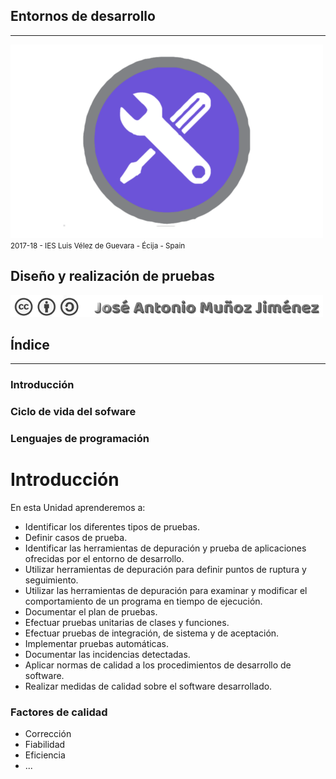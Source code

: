 <!---
Ejemplos

<video class="stretch" controls><source src="http://clips.vorwaerts-gmbh.de/big_buck_bunny.mp4" type="video/mp4"></video>
<iframe width="560" height="315" src="https://www.youtube.com/embed/3RBq-WlL4cU" frameborder="0" allowfullscreen></iframe>

slide: data-background="#ff0000" 
element: class="fragment" data-fragment-index="1"
-->
## Entornos de desarrollo
---
![Entornos de desarrollo](assets/entornosdesarrollo.png)
<small> 2017-18 - IES Luis Vélez de Guevara - Écija - Spain </small>


## Diseño y realización de pruebas

[![cc-by-sa](assets/cc-by-sa.png)](http://creativecommons.org/licenses/by-sa/4.0/)


## Índice
--- 
### Introducción
### Ciclo de vida del sofware
### Lenguajes de programación

<!--- Note: Nota a pie de página. -->



# Introducción


En esta Unidad aprenderemos a:

- Identificar los diferentes tipos de pruebas.
- Definir casos de prueba.
- Identificar las herramientas de depuración y prueba de aplicaciones ofrecidas por el entorno de desarrollo.
- Utilizar herramientas de depuración para definir puntos de ruptura y seguimiento.
- Utilizar las herramientas de depuración para examinar y modificar el comportamiento de un programa en tiempo de ejecución.
- Documentar el plan de pruebas.
- Efectuar pruebas unitarias de clases y funciones.
- Efectuar pruebas de integración, de sistema y de aceptación.
- Implementar pruebas automáticas.
- Documentar las incidencias detectadas.
- Aplicar normas de calidad a los procedimientos de desarrollo de software.
- Realizar medidas de calidad sobre el software desarrollado.



### Factores de calidad

- Corrección
- Fiabilidad
- Eficiencia
- ...